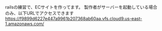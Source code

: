 railsの練習で、ECサイトを作ってます。
製作者がサーバーを起動している場合のみ、以下URLでアクセスできます
https://f9899d6227e447a9961b207368ab60aa.vfs.cloud9.us-east-1.amazonaws.com/